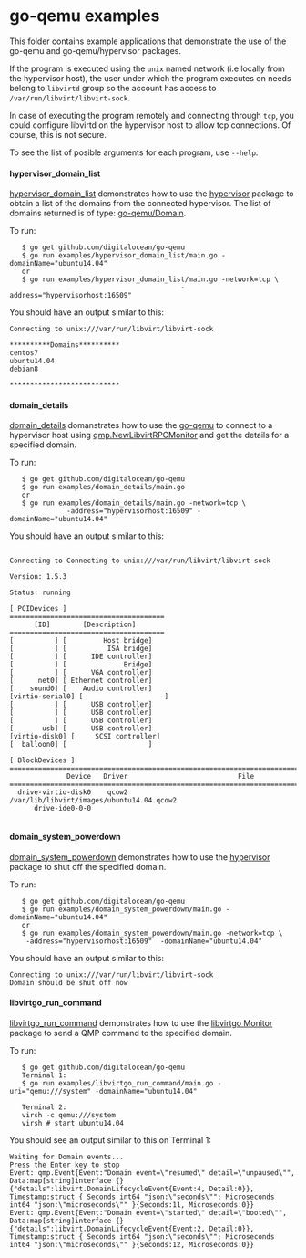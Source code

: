 # go-qemu examples

This folder contains example applications that demonstrate the use of the 
 go-qemu and go-qemu/hypervisor packages.

If the program is executed using the `unix` named network (i.e locally 
 from the hypervisor host), the user under which the program executes on
 needs belong to `libvirtd` group
so the account has access to `/var/run/libvirt/libvirt-sock`.

In case of executing the program remotely and connecting through `tcp`, 
 you could configure libvirtd on the hypervisor host to allow tcp connections.
Of course, this is not secure.

To see the list of posible arguments for each program, use `--help`.

#### hypervisor_domain_list

[hypervisor_domain_list](./hypervisor_domain_list) demonstrates how to use 
 the [hypervisor](https://godoc.org/github.com/digitalocean/go-qemu/hypervisor) 
 package to obtain a list of the domains from the connected hypervisor. 
 The list of domains returned is of type: 
[go-qemu/Domain](https://godoc.org/github.com/digitalocean/go-qemu#Domain).

To run:
```{r, engine='bash', count_lines}
   $ go get github.com/digitalocean/go-qemu
   $ go run examples/hypervisor_domain_list/main.go -domainName="ubuntu14.04"
   or
   $ go run examples/hypervisor_domain_list/main.go -network=tcp \
                                          -address="hypervisorhost:16509"
```


You should have an output similar to this:
```{r, engine='bash', count_lines}
Connecting to unix:///var/run/libvirt/libvirt-sock

**********Domains**********
centos7
ubuntu14.04
debian8

***************************
```


#### domain_details

[domain_details](./domain_details) domanstrates how to use the 
[go-qemu](https://godoc.org/github.com/digitalocean/go-qemu)
 to connect to a hypervisor host using 
 [qmp.NewLibvirtRPCMonitor](https://godoc.org/github.com/digitalocean/go-qemu/qmp#LibvirtRPCMonitor) 
 and get the details for a specified domain.

To run:
```{r, engine='bash', count_lines}
   $ go get github.com/digitalocean/go-qemu
   $ go run examples/domain_details/main.go
   or
   $ go run examples/domain_details/main.go -network=tcp \
              -address="hypervisorhost:16509" -domainName="ubuntu14.04"
```


You should have an output similar to this:
```{r, engine='bash', count_lines}

Connecting to Connecting to unix:///var/run/libvirt/libvirt-sock

Version: 1.5.3

Status: running

[ PCIDevices ]
======================================
      [ID]        [Description]
======================================
[          ] [         Host bridge]
[          ] [          ISA bridge]
[          ] [      IDE controller]
[          ] [              Bridge]
[          ] [      VGA controller]
[      net0] [ Ethernet controller]
[    sound0] [    Audio controller]
[virtio-serial0] [                    ]
[          ] [      USB controller]
[          ] [      USB controller]
[          ] [      USB controller]
[       usb] [      USB controller]
[virtio-disk0] [     SCSI controller]
[  balloon0] [                    ]

[ BlockDevices ]
========================================================================
              Device   Driver                           File
========================================================================
  drive-virtio-disk0    qcow2 /var/lib/libvirt/images/ubuntu14.04.qcow2
      drive-ide0-0-0                                        


```

#### domain_system_powerdown

[domain_system_powerdown](./domain_system_powerdown) demonstrates how to use 
 the [hypervisor](https://godoc.org/github.com/digitalocean/go-qemu/hypervisor) 
 package to shut off the specified domain.

To run:
```{r, engine='bash', count_lines}
   $ go get github.com/digitalocean/go-qemu
   $ go run examples/domain_system_powerdown/main.go -domainName="ubuntu14.04"
   or
   $ go run examples/domain_system_powerdown/main.go -network=tcp \
    -address="hypervisorhost:16509"  -domainName="ubuntu14.04"
```


You should have an output similar to this:
```{r, engine='bash', count_lines}
Connecting to unix:///var/run/libvirt/libvirt-sock
Domain should be shut off now
```

#### libvirtgo_run_command

[libvirtgo_run_command](./libvirtgo_run_command) demonstrates how to use 
 the [libvirtgo Monitor](https://godoc.org/github.com/digitalocean/go-qemu/hypervisor) 
 package to send a QMP command to the specified domain.

To run:
```{r, engine='bash', count_lines}
   $ go get github.com/digitalocean/go-qemu
   Terminal 1:
   $ go run examples/libvirtgo_run_command/main.go -uri="qemu:///system" -domainName="ubuntu14.04"

   Terminal 2:
   virsh -c qemu:///system
   virsh # start ubuntu14.04
```


You should see an output similar to this on Terminal 1:
```{r, engine='bash', count_lines}
Waiting for Domain events...
Press the Enter key to stop
Event: qmp.Event{Event:"Domain event=\"resumed\" detail=\"unpaused\"", Data:map[string]interface {}{"details":libvirt.DomainLifecycleEvent{Event:4, Detail:0}}, Timestamp:struct { Seconds int64 "json:\"seconds\""; Microseconds int64 "json:\"microseconds\"" }{Seconds:11, Microseconds:0}}
Event: qmp.Event{Event:"Domain event=\"started\" detail=\"booted\"", Data:map[string]interface {}{"details":libvirt.DomainLifecycleEvent{Event:2, Detail:0}}, Timestamp:struct { Seconds int64 "json:\"seconds\""; Microseconds int64 "json:\"microseconds\"" }{Seconds:12, Microseconds:0}}
```